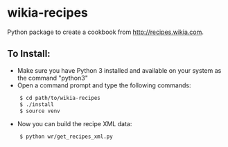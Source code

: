 # wikia-recipes
Python package to create a cookbook from <http://recipes.wikia.com>.

## To Install:
* Make sure you have Python 3 installed and available on your system as the command "python3"
* Open a command prompt and type the following commands:
```bash
    $ cd path/to/wikia-recipes
    $ ./install
    $ source venv
```
* Now you can build the recipe XML data:
```bash
    $ python wr/get_recipes_xml.py
```